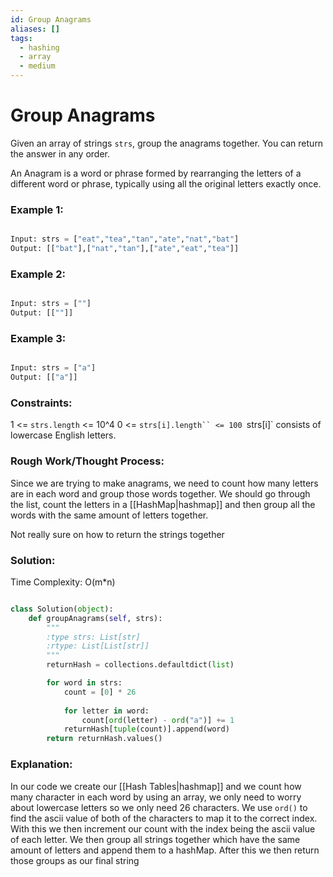 ```yaml
---
id: Group Anagrams
aliases: []
tags:
  - hashing
  - array
  - medium
---
```


# Group Anagrams

Given an array of strings `strs`, group the anagrams together. You can return the answer in any order. 

An Anagram is a word or phrase formed by rearranging the letters of a different word or phrase, typically using all the original letters exactly once.

### Example 1:
```python

Input: strs = ["eat","tea","tan","ate","nat","bat"]
Output: [["bat"],["nat","tan"],["ate","eat","tea"]]
```
### Example 2:
```python

Input: strs = [""]
Output: [[""]]
```
### Example 3: 
```python

Input: strs = ["a"]
Output: [["a"]]
```
### Constraints:

1 <= `strs.length` <= 10^4
0 <= `strs[i].length`` <= 100
`strs[i]` consists of lowercase English letters.

### Rough Work/Thought Process: 

Since we are trying to make anagrams, we need to count how many letters are in each word and group those words together. We should go through the list, count the letters in a [[HashMap|hashmap]] and then group all the words with the same amount of letters together. 

Not really sure on how to return the strings together 
### Solution:
Time Complexity: O(m*n)
```python

class Solution(object):
    def groupAnagrams(self, strs):
        """
        :type strs: List[str]
        :rtype: List[List[str]]
        """
        returnHash = collections.defaultdict(list)

        for word in strs:
            count = [0] * 26
            
            for letter in word:
                count[ord(letter) - ord("a")] += 1
            returnHash[tuple(count)].append(word)
        return returnHash.values()
```
### Explanation: 

In our code we create our [[Hash Tables|hashmap]] and we count how many character in each word by using an array, we only need to worry about lowercase letters so we only need 26 characters. We use `ord()` to find the ascii value of both of the characters to map it to the correct index. With this we then increment our count with the index being the ascii value of each letter. We then group all strings together which have the same amount of letters and append them to a hashMap. After this we then return those groups as our final string 
